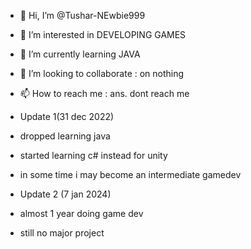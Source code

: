 - 👋 Hi, I’m @Tushar-NEwbie999
- 👀 I’m interested in DEVELOPING GAMES 
- 🌱 I’m currently learning JAVA
- 💞️ I’m looking to collaborate : on nothing
- 📫 How to reach me :  ans. dont reach me

- Update 1(31 dec 2022)

- dropped learning java
- started learning c# instead for unity
- in some time i may become an intermediate gamedev

- Update 2 (7 jan 2024)
- almost 1 year doing game dev
- still no major project

<!---
Tushar-NEwbie999/Tushar-NEwbie999 is a ✨ special ✨ repository because its `README.md` (this file) appears on your GitHub profile.
You can click the Preview link to take a look at your changes.
--->
